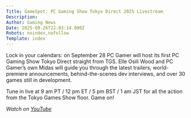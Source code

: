 ```yaml
---
Title: GameSpot: PC Gaming Show Tokyo Direct 2025 Livestream
Description: 
Author: Gaming News
Date: 2025-09-26T22:03:14.000Z
Robots: noindex,nofollow
Template: index
---
```

<p>Lock in your calendars: on September 28 PC Gamer will host its first PC Gaming Show Tokyo Direct straight from TGS. Elle Osili Wood and PC Gamer’s own Midas will guide you through the latest trailers, world-premiere announcements, behind-the-scenes dev interviews, and over 30 games still in development.</p>

<p>Tune in live at 9 am PT / 12 pm ET / 5 pm BST / 1 am JST for all the action from the Tokyo Games Show floor. Game on!</p>

<p><em>Watch on <a href="https://www.youtube.com/watch?v=0o6SgdcU2rs" rel="noopener noreferrer">YouTube</a></em></p>

